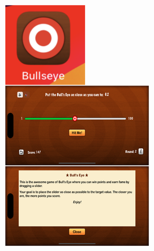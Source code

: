 <img src="https://github.com/zeeshan2k2/Bullseye/blob/main/bullseye%20app-icon.png" width="250" height="250">
<img src="https://github.com/zeeshan2k2/Bullseye/blob/main/Main%20Screen%20be.png" width="450" height="250">
<img src="https://github.com/zeeshan2k2/Bullseye/blob/main/Info%20Screen%20be.png" width="450" height="250">
